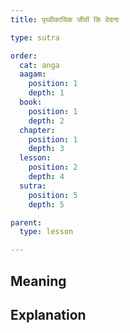 ```yaml
---
title: पृथ्वीकायिक जीवों कि वेदना

type: sutra

order:
  cat: anga
  aagam: 
    position: 1
    depth: 1
  book: 
    position: 1
    depth: 2
  chapter:
    position: 1
    depth: 3
  lesson: 
    position: 2
    depth: 4
  sutra: 
    position: 5
    depth: 5

parent:
  type: lesson

---
```


## Meaning

## Explanation